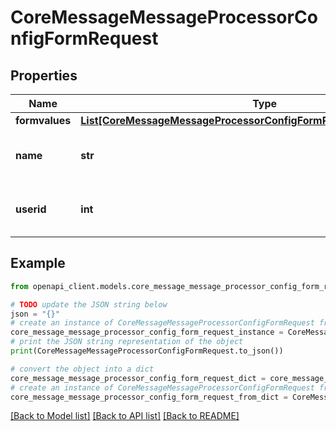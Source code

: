 # CoreMessageMessageProcessorConfigFormRequest


## Properties

Name | Type | Description | Notes
------------ | ------------- | ------------- | -------------
**formvalues** | [**List[CoreMessageMessageProcessorConfigFormRequestFormvaluesInner]**](CoreMessageMessageProcessorConfigFormRequestFormvaluesInner.md) |  | 
**name** | **str** | The name of the message processor | 
**userid** | **int** | id of the user, 0 for current user | 

## Example

```python
from openapi_client.models.core_message_message_processor_config_form_request import CoreMessageMessageProcessorConfigFormRequest

# TODO update the JSON string below
json = "{}"
# create an instance of CoreMessageMessageProcessorConfigFormRequest from a JSON string
core_message_message_processor_config_form_request_instance = CoreMessageMessageProcessorConfigFormRequest.from_json(json)
# print the JSON string representation of the object
print(CoreMessageMessageProcessorConfigFormRequest.to_json())

# convert the object into a dict
core_message_message_processor_config_form_request_dict = core_message_message_processor_config_form_request_instance.to_dict()
# create an instance of CoreMessageMessageProcessorConfigFormRequest from a dict
core_message_message_processor_config_form_request_from_dict = CoreMessageMessageProcessorConfigFormRequest.from_dict(core_message_message_processor_config_form_request_dict)
```
[[Back to Model list]](../README.md#documentation-for-models) [[Back to API list]](../README.md#documentation-for-api-endpoints) [[Back to README]](../README.md)


